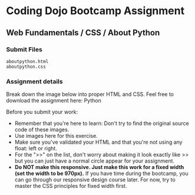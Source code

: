 # Coding Dojo Bootcamp Assignment  
## Web Fundamentals / CSS / About Python  

### Submit Files
```
aboutpython.html
aboutpython.css
```

### Assignment details  
Break down the image below into proper HTML and CSS. Feel free to download the assignment here: Python  

Before you submit your work:  

* Remember that you're here to learn: Don't try to find the original source code of these images.
* Use images here for this exercise.
* Make sure you've validated your HTML and that you're not using any float: left or right.
* For the ">>" on the list, don't worry about making it look exactly like >> but you can just have a normal circle appear for your assignment.
* **Do NOT make this responsive.  Just make this work for a fixed width (set the width to be 970px).**  If you have time during the bootcamp, you can go through our responsive design course later. For now, try to master the CSS principles for fixed width first.
